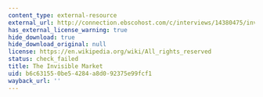 ```yaml
---
content_type: external-resource
external_url: http://connection.ebscohost.com/c/interviews/14380475/invisible-market
has_external_license_warning: true
hide_download: true
hide_download_original: null
license: https://en.wikipedia.org/wiki/All_rights_reserved
status: check_failed
title: The Invisible Market
uid: b6c63155-0be5-4284-a8d0-92375e99fcf1
wayback_url: ''
---
```

